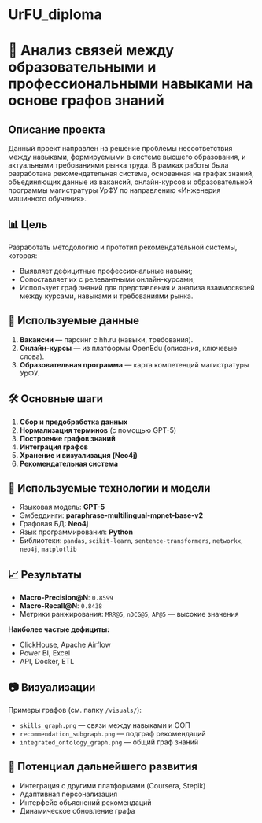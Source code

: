 # UrFU_diploma
# 📘 Анализ связей между образовательными и профессиональными навыками на основе графов знаний

## Описание проекта
Данный проект направлен на решение проблемы несоответствия между навыками, формируемыми в системе высшего образования, и актуальными требованиями рынка труда. В рамках работы была разработана рекомендательная система, основанная на графах знаний, объединяющих данные из вакансий, онлайн-курсов и образовательной программы магистратуры УрФУ по направлению «Инженерия машинного обучения».

## 📊 Цель
Разработать методологию и прототип рекомендательной системы, которая:
- Выявляет дефицитные профессиональные навыки;
- Сопоставляет их с релевантными онлайн-курсами;
- Использует граф знаний для представления и анализа взаимосвязей между курсами, навыками и требованиями рынка.

## 🧩 Используемые данные
1. **Вакансии** — парсинг с hh.ru (навыки, требования).
2. **Онлайн-курсы** — из платформы OpenEdu (описания, ключевые слова).
3. **Образовательная программа** — карта компетенций магистратуры УрФУ.

## 🛠️ Основные шаги
1. **Сбор и предобработка данных**  
2. **Нормализация терминов** (с помощью GPT-5)
3. **Построение графов знаний**
4. **Интеграция графов**
5. **Хранение и визуализация (Neo4j)**
6. **Рекомендательная система**

## 🤖 Используемые технологии и модели
- Языковая модель: **GPT-5**
- Эмбеддинги: **paraphrase-multilingual-mpnet-base-v2**
- Графовая БД: **Neo4j**
- Язык программирования: **Python**
- Библиотеки: `pandas`, `scikit-learn`, `sentence-transformers`, `networkx`, `neo4j`, `matplotlib`

## 📈 Результаты
- **Macro-Precision@N**: `0.8599`
- **Macro-Recall@N**: `0.8438`
- Метрики ранжирования: `MRR@5`, `nDCG@5`, `AP@5` — высокие значения

**Наиболее частые дефициты:**
- ClickHouse, Apache Airflow
- Power BI, Excel
- API, Docker, ETL

## 📷 Визуализации
Примеры графов (см. папку `/visuals/`):
- `skills_graph.png` — связи между навыками и ООП
- `recommendation_subgraph.png` — подграф рекомендаций
- `integrated_ontology_graph.png` — общий граф знаний


## 📌 Потенциал дальнейшего развития
- Интеграция с другими платформами (Coursera, Stepik)
- Адаптивная персонализация
- Интерфейс объяснений рекомендаций
- Динамическое обновление графа
